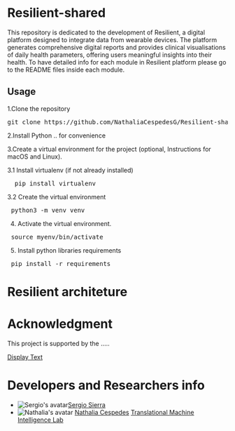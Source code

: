 # Resilient-shared
This repository is dedicated to the development of Resilient, a digital platform designed to integrate data from wearable devices. The platform generates comprehensive digital reports and provides clinical visualisations of daily health parameters, offering users meaningful insights into their health. To have detailed info for each module in Resilient platform please go to the README files inside each module.

<h2> Usage </h2>
1.Clone the repository
<pre>
git clone https://github.com/NathaliaCespedesG/Resilient-shared
</pre>
2.Install Python .. for convenience

3.Create a virtual environment for the project (optional, Instructions for macOS and Linux).

3.1 Install virtualenv (if not already installed)
<pre>
  pip install virtualenv
</pre>
3.2 Create the virtual environment
<pre>
 python3 -m venv venv
</pre>
4. Activate the virtual environment.
<pre>
 source myenv/bin/activate
</pre>
5. Install python libraries requirements
<pre>
 pip install -r requirements
</pre>

# Resilient architeture

# Acknowledgment
This project is supported by the .....

[Display Text](URL)
# Developers and Researchers info 

- ![Sergio's avatar](https://github.com/sergiosierram.png?size=50)[Sergio Sierra](https://github.com/sergiosierram)
- ![Nathalia's avatar](https://github.com/NathaliaCespedesG.png?size=5) [Nathalia Cespedes](https://github.com/NathaliaCespedesG)
[Translational Machine Intelligence Lab](https://tmi-lab.github.io)


